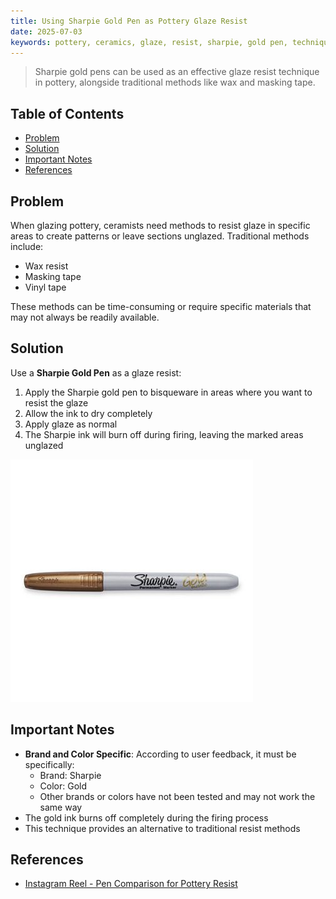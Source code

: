 ```yaml
---
title: Using Sharpie Gold Pen as Pottery Glaze Resist
date: 2025-07-03
keywords: pottery, ceramics, glaze, resist, sharpie, gold pen, technique
---
```


> Sharpie gold pens can be used as an effective glaze resist technique in pottery, alongside traditional methods like wax and masking tape.

## Table of Contents
- [Problem](#problem)
- [Solution](#solution)
- [Important Notes](#important-notes)
- [References](#references)

## Problem

When glazing pottery, ceramists need methods to resist glaze in specific areas to create patterns or leave sections unglazed. Traditional methods include:
- Wax resist
- Masking tape
- Vinyl tape

These methods can be time-consuming or require specific materials that may not always be readily available.

## Solution

Use a **Sharpie Gold Pen** as a glaze resist:

1. Apply the Sharpie gold pen to bisqueware in areas where you want to resist the glaze
2. Allow the ink to dry completely
3. Apply glaze as normal
4. The Sharpie ink will burn off during firing, leaving the marked areas unglazed

![Sharpie Gold Pen](assets/sharpie-gold-pen.jpg)

## Important Notes

- **Brand and Color Specific**: According to user feedback, it must be specifically:
  - Brand: Sharpie
  - Color: Gold
  - Other brands or colors have not been tested and may not work the same way
- The gold ink burns off completely during the firing process
- This technique provides an alternative to traditional resist methods

## References

- [Instagram Reel - Pen Comparison for Pottery Resist](https://www.instagram.com/reel/C4d2UpTgDoB/)